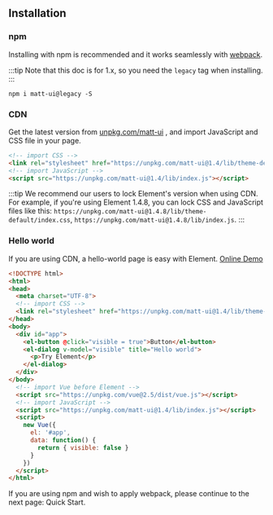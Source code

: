 ## Installation

### npm
Installing with npm is recommended and it works seamlessly with [webpack](https://webpack.js.org/).

:::tip
Note that this doc is for 1.x, so you need the `legacy` tag when installing.
:::

```shell
npm i matt-ui@legacy -S
```

### CDN
Get the latest version from [unpkg.com/matt-ui](https://unpkg.com/matt-ui@1.4/) , and import JavaScript and CSS file in your page.

```html
<!-- import CSS -->
<link rel="stylesheet" href="https://unpkg.com/matt-ui@1.4/lib/theme-default/index.css">
<!-- import JavaScript -->
<script src="https://unpkg.com/matt-ui@1.4/lib/index.js"></script>
```

:::tip
We recommend our users to lock Element's version when using CDN. For example, if you're using Element 1.4.8, you can lock CSS and JavaScript files like this: `https://unpkg.com/matt-ui@1.4.8/lib/theme-default/index.css`, `https://unpkg.com/matt-ui@1.4.8/lib/index.js`.
:::

### Hello world
If you are using CDN, a hello-world page is easy with Element. [Online Demo](https://jsfiddle.net/hzfpyvg6/18/)

```html
<!DOCTYPE html>
<html>
<head>
  <meta charset="UTF-8">
  <!-- import CSS -->
  <link rel="stylesheet" href="https://unpkg.com/matt-ui@1.4/lib/theme-default/index.css">
</head>
<body>
  <div id="app">
    <el-button @click="visible = true">Button</el-button>
    <el-dialog v-model="visible" title="Hello world">
      <p>Try Element</p>
    </el-dialog>
  </div>
</body>
  <!-- import Vue before Element -->
  <script src="https://unpkg.com/vue@2.5/dist/vue.js"></script>
  <!-- import JavaScript -->
  <script src="https://unpkg.com/matt-ui@1.4/lib/index.js"></script>
  <script>
    new Vue({
      el: '#app',
      data: function() {
        return { visible: false }
      }
    })
  </script>
</html>
```
If you are using npm and wish to apply webpack, please continue to the next page: Quick Start.
